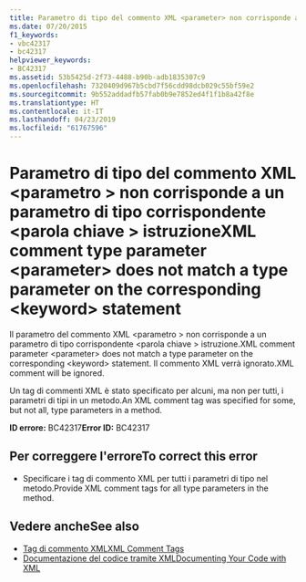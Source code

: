```yaml
---
title: Parametro di tipo del commento XML <parameter> non corrisponde a un parametro di tipo corrispondente <keyword> istruzione
ms.date: 07/20/2015
f1_keywords:
- vbc42317
- bc42317
helpviewer_keywords:
- BC42317
ms.assetid: 53b5425d-2f73-4488-b90b-adb1835307c9
ms.openlocfilehash: 7320409d967b5cbd7f56cdd98dcb029c55bf59e2
ms.sourcegitcommit: 9b552addadfb57fab0b9e7852ed4f1f1b8a42f8e
ms.translationtype: HT
ms.contentlocale: it-IT
ms.lasthandoff: 04/23/2019
ms.locfileid: "61767596"
---
```

# <a name="xml-comment-type-parameter-parameter-does-not-match-a-type-parameter-on-the-corresponding-keyword-statement"></a><span data-ttu-id="4fe52-102">Parametro di tipo del commento XML \<parametro > non corrisponde a un parametro di tipo corrispondente \<parola chiave > istruzione</span><span class="sxs-lookup"><span data-stu-id="4fe52-102">XML comment type parameter \<parameter> does not match a type parameter on the corresponding \<keyword> statement</span></span>
<span data-ttu-id="4fe52-103">Il parametro del commento XML \<parametro > non corrisponde a un parametro di tipo corrispondente \<parola chiave > istruzione.</span><span class="sxs-lookup"><span data-stu-id="4fe52-103">XML comment parameter \<parameter> does not match a type parameter on the corresponding \<keyword> statement.</span></span> <span data-ttu-id="4fe52-104">Il commento XML verrà ignorato.</span><span class="sxs-lookup"><span data-stu-id="4fe52-104">XML comment will be ignored.</span></span>  
  
 <span data-ttu-id="4fe52-105">Un tag di commenti XML è stato specificato per alcuni, ma non per tutti, i parametri di tipi in un metodo.</span><span class="sxs-lookup"><span data-stu-id="4fe52-105">An XML comment tag was specified for some, but not all, type parameters in a method.</span></span>  
  
 <span data-ttu-id="4fe52-106">**ID errore:** BC42317</span><span class="sxs-lookup"><span data-stu-id="4fe52-106">**Error ID:** BC42317</span></span>  
  
## <a name="to-correct-this-error"></a><span data-ttu-id="4fe52-107">Per correggere l'errore</span><span class="sxs-lookup"><span data-stu-id="4fe52-107">To correct this error</span></span>  
  
- <span data-ttu-id="4fe52-108">Specificare i tag di commento XML per tutti i parametri di tipo nel metodo.</span><span class="sxs-lookup"><span data-stu-id="4fe52-108">Provide XML comment tags for all type parameters in the method.</span></span>  
  
## <a name="see-also"></a><span data-ttu-id="4fe52-109">Vedere anche</span><span class="sxs-lookup"><span data-stu-id="4fe52-109">See also</span></span>

- [<span data-ttu-id="4fe52-110">Tag di commento XML</span><span class="sxs-lookup"><span data-stu-id="4fe52-110">XML Comment Tags</span></span>](../../visual-basic/language-reference/xmldoc/index.md)
- [<span data-ttu-id="4fe52-111">Documentazione del codice tramite XML</span><span class="sxs-lookup"><span data-stu-id="4fe52-111">Documenting Your Code with XML</span></span>](../../visual-basic/programming-guide/program-structure/documenting-your-code-with-xml.md)
